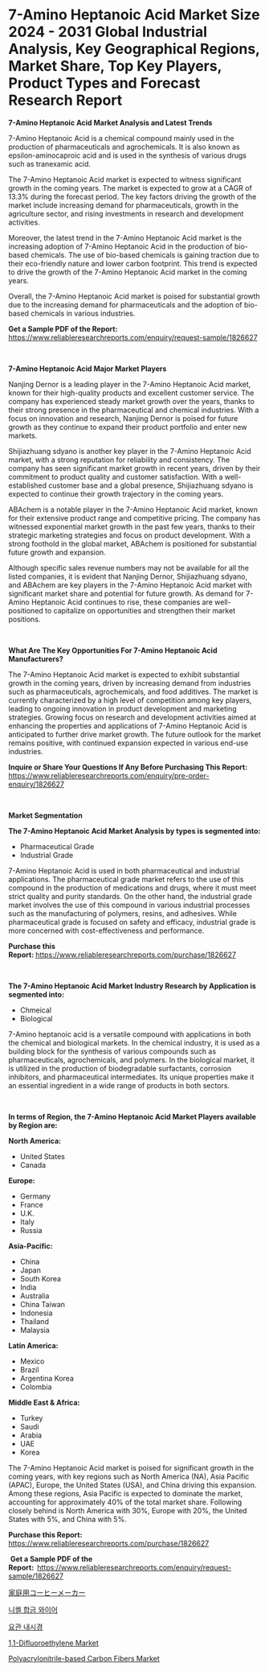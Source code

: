 <p><h1>7-Amino Heptanoic Acid Market Size 2024 - 2031 Global Industrial Analysis, Key Geographical Regions, Market Share, Top Key Players, Product Types and Forecast Research Report</h1></p><p><strong>7-Amino Heptanoic Acid Market Analysis and Latest Trends</strong></p>
<p><p>7-Amino Heptanoic Acid is a chemical compound mainly used in the production of pharmaceuticals and agrochemicals. It is also known as epsilon-aminocaproic acid and is used in the synthesis of various drugs such as tranexamic acid.</p><p>The 7-Amino Heptanoic Acid market is expected to witness significant growth in the coming years. The market is expected to grow at a CAGR of 13.3% during the forecast period. The key factors driving the growth of the market include increasing demand for pharmaceuticals, growth in the agriculture sector, and rising investments in research and development activities.</p><p>Moreover, the latest trend in the 7-Amino Heptanoic Acid market is the increasing adoption of 7-Amino Heptanoic Acid in the production of bio-based chemicals. The use of bio-based chemicals is gaining traction due to their eco-friendly nature and lower carbon footprint. This trend is expected to drive the growth of the 7-Amino Heptanoic Acid market in the coming years.</p><p>Overall, the 7-Amino Heptanoic Acid market is poised for substantial growth due to the increasing demand for pharmaceuticals and the adoption of bio-based chemicals in various industries.</p></p>
<p><strong>Get a Sample PDF of the Report:&nbsp;</strong> <a href="https://www.reliableresearchreports.com/enquiry/request-sample/1826627">https://www.reliableresearchreports.com/enquiry/request-sample/1826627</a></p>
<p>&nbsp;</p>
<p><strong>7-Amino Heptanoic Acid Major Market Players</strong></p>
<p><p>Nanjing Dernor is a leading player in the 7-Amino Heptanoic Acid market, known for their high-quality products and excellent customer service. The company has experienced steady market growth over the years, thanks to their strong presence in the pharmaceutical and chemical industries. With a focus on innovation and research, Nanjing Dernor is poised for future growth as they continue to expand their product portfolio and enter new markets.</p><p>Shijiazhuang sdyano is another key player in the 7-Amino Heptanoic Acid market, with a strong reputation for reliability and consistency. The company has seen significant market growth in recent years, driven by their commitment to product quality and customer satisfaction. With a well-established customer base and a global presence, Shijiazhuang sdyano is expected to continue their growth trajectory in the coming years.</p><p>ABAchem is a notable player in the 7-Amino Heptanoic Acid market, known for their extensive product range and competitive pricing. The company has witnessed exponential market growth in the past few years, thanks to their strategic marketing strategies and focus on product development. With a strong foothold in the global market, ABAchem is positioned for substantial future growth and expansion.</p><p>Although specific sales revenue numbers may not be available for all the listed companies, it is evident that Nanjing Dernor, Shijiazhuang sdyano, and ABAchem are key players in the 7-Amino Heptanoic Acid market with significant market share and potential for future growth. As demand for 7-Amino Heptanoic Acid continues to rise, these companies are well-positioned to capitalize on opportunities and strengthen their market positions.</p></p>
<p>&nbsp;</p>
<p><strong>What Are The Key Opportunities For 7-Amino Heptanoic Acid Manufacturers?</strong></p>
<p><p>The 7-Amino Heptanoic Acid market is expected to exhibit substantial growth in the coming years, driven by increasing demand from industries such as pharmaceuticals, agrochemicals, and food additives. The market is currently characterized by a high level of competition among key players, leading to ongoing innovation in product development and marketing strategies. Growing focus on research and development activities aimed at enhancing the properties and applications of 7-Amino Heptanoic Acid is anticipated to further drive market growth. The future outlook for the market remains positive, with continued expansion expected in various end-use industries.</p></p>
<p><strong>Inquire or Share Your Questions If Any Before Purchasing This Report:</strong> <a href="https://www.reliableresearchreports.com/enquiry/pre-order-enquiry/1826627">https://www.reliableresearchreports.com/enquiry/pre-order-enquiry/1826627</a></p>
<p>&nbsp;</p>
<p><strong>Market Segmentation</strong></p>
<p><strong>The 7-Amino Heptanoic Acid Market Analysis by types is segmented into:</strong></p>
<p><ul><li>Pharmaceutical Grade</li><li>Industrial Grade</li></ul></p>
<p><p>7-Amino Heptanoic Acid is used in both pharmaceutical and industrial applications. The pharmaceutical grade market refers to the use of this compound in the production of medications and drugs, where it must meet strict quality and purity standards. On the other hand, the industrial grade market involves the use of this compound in various industrial processes such as the manufacturing of polymers, resins, and adhesives. While pharmaceutical grade is focused on safety and efficacy, industrial grade is more concerned with cost-effectiveness and performance.</p></p>
<p><strong>Purchase this Report:&nbsp;</strong><a href="https://www.reliableresearchreports.com/purchase/1826627">https://www.reliableresearchreports.com/purchase/1826627</a></p>
<p>&nbsp;</p>
<p><strong>The 7-Amino Heptanoic Acid Market Industry Research by Application is segmented into:</strong></p>
<p><ul><li>Chmeical</li><li>Biological</li></ul></p>
<p><p>7-Amino heptanoic acid is a versatile compound with applications in both the chemical and biological markets. In the chemical industry, it is used as a building block for the synthesis of various compounds such as pharmaceuticals, agrochemicals, and polymers. In the biological market, it is utilized in the production of biodegradable surfactants, corrosion inhibitors, and pharmaceutical intermediates. Its unique properties make it an essential ingredient in a wide range of products in both sectors.</p></p>
<p>&nbsp;</p>
<p><strong>In terms of Region, the 7-Amino Heptanoic Acid Market Players available by Region are:</strong></p>
<p>
    <p> <strong> North America: </strong>
        <ul>
            <li>United States</li>
            <li>Canada</li>
        </ul>
        </p> 
    <p> <strong> Europe: </strong>
        <ul>
            <li>Germany</li>
            <li>France</li>
            <li>U.K.</li>
            <li>Italy</li>
            <li>Russia</li>
        </ul>
        </p> 
    <p> <strong> Asia-Pacific: </strong>
        <ul>
            <li>China</li>
            <li>Japan</li>
            <li>South Korea</li>
            <li>India</li>
            <li>Australia</li>
            <li>China Taiwan</li>
            <li>Indonesia</li>
            <li>Thailand</li>
            <li>Malaysia</li>
        </ul>
        </p> 
    <p> <strong> Latin America: </strong>
        <ul>
            <li>Mexico</li>
            <li>Brazil</li>
            <li>Argentina Korea</li>
            <li>Colombia</li>
        </ul>
        </p> 
    <p> <strong> Middle East & Africa: </strong>
        <ul>
            <li>Turkey</li>
            <li>Saudi</li>
            <li>Arabia</li>
            <li>UAE</li>
            <li>Korea</li>
        </ul>
    </p>
    </p>
<p><p>The 7-Amino Heptanoic Acid market is poised for significant growth in the coming years, with key regions such as North America (NA), Asia Pacific (APAC), Europe, the United States (USA), and China driving this expansion. Among these regions, Asia Pacific is expected to dominate the market, accounting for approximately 40% of the total market share. Following closely behind is North America with 30%, Europe with 20%, the United States with 5%, and China with 5%.</p></p>
<p><strong>Purchase this Report: </strong><a href="https://www.reliableresearchreports.com/purchase/1826627">https://www.reliableresearchreports.com/purchase/1826627</a></p>
<p>&nbsp;<strong>Get a Sample PDF of the Report:&nbsp;&nbsp;</strong><a href="https://www.reliableresearchreports.com/enquiry/request-sample/1826627">https://www.reliableresearchreports.com/enquiry/request-sample/1826627</a></p>
<p><strong></strong></p>
<p><p><a href="https://github.com/xtkhtofdt934839/Market-Research-Report-List-1/blob/main/18242921236.md">家庭用コーヒーメーカー</a></p><p><a href="https://medium.com/@angelardelean202220221/%EB%8B%88%EC%BC%88-%ED%95%A9%EA%B8%88-%EC%99%80%EC%9D%B4%EC%96%B4-%EC%8B%9C%EC%9E%A5%EC%9D%80-%EC%8B%9C%EC%9E%A5-%EC%A0%90%EC%9C%A0%EC%9C%A8-%EC%8B%9C%EC%9E%A5-%EB%8F%99%ED%96%A5-%EB%B0%8F-%EC%8B%9C%EC%9E%A5-%EC%84%B1%EC%9E%A5%EC%97%90-%EA%B4%80%ED%95%9C-%EC%A0%95%EB%B3%B4%EB%A5%BC-%EC%A0%9C%EA%B3%B5%ED%95%A9%EB%8B%88%EB%8B%A4-27bca256fe74">니켈 합금 와이어</a></p><p><a href="https://medium.com/@giovanileannon/%EC%9A%B0%EB%A0%88%ED%84%B0-%EC%8A%A4%EC%BD%94%ED%94%BC-%EC%8B%9C%EC%9E%A5-%EB%B6%84%EC%84%9D-%EB%B0%8F-%EA%B7%9C%EB%AA%A8-%EC%98%88%EC%B8%A1%EC%9D%80-2024%EB%85%84%EB%B6%80%ED%84%B0-2031%EB%85%84%EA%B9%8C%EC%A7%80%EC%9D%98-%EA%B8%B0%EA%B0%84%EC%9D%84-%EB%8C%80%EC%83%81%EC%9C%BC%EB%A1%9C%ED%95%A9%EB%8B%88%EB%8B%A4-368aa16bf1ba">요관 내시경</a></p><p><a href="https://issuu.com/reportprime-2/docs/11-difluoroethylene-market-size-2030.pptx">1,1-Difluoroethylene Market</a></p><p><a href="https://github.com/josesg55/Market-Research-Report-List-1/blob/main/polyacrylonitrile-based-carbon-fibers-market.md">Polyacrylonitrile-based Carbon Fibers Market</a></p></p>